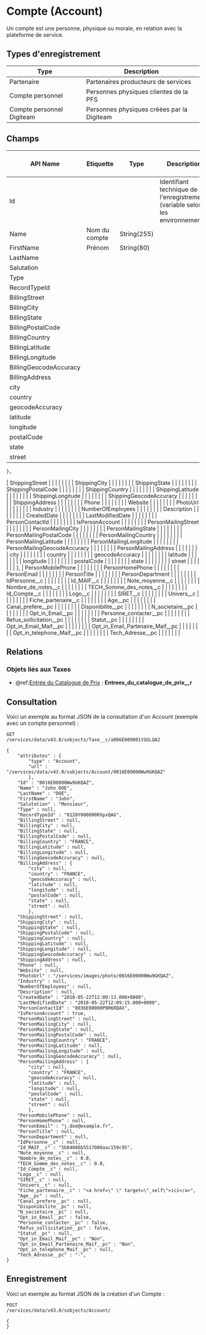 # Compte (Account)

Un compte est une personne, physique ou morale, en relation avec la plateforme de service.

## Types d'enregistrement

|Type| Description |
|--|--|
| Partenaire | Partenaires producteurs de services |
| Compte personnel | Personnes physiques clientes de la PFS |
| Compte personnel Digiteam | Personnes physiques créées par la Digiteam |

## Champs

| API Name | Etiquette | Type | Description | Partenaire | Compte personnel | Compte personnel Digiteam
|--|--|--|--|--|--|--
| Id |  |  | Identifiant technique de l'enregistrement (variable selon les environnements) | 
| Name | Nom du compte | String(255) | 
| FirstName | Prénom | String(80) |  |
| LastName |  |  |  |  |  |  |
| Salutation |  |  |  |  |  |  |
| Type |  |  |  |  |  |  |
| RecordTypeId |  |  |  |  |  |  |
| BillingStreet |  |  |  |  |  |  |
| BillingCity |  |  |  |  |  |  |
| BillingState |  |  |  |  |  |  |
| BillingPostalCode |  |  |  |  |  |  |
| BillingCountry |  |  |  |  |  |  |
| BillingLatitude |  |  |  |  |  |  |
| BillingLongitude |  |  |  |  |  |  |
| BillingGeocodeAccuracy |  |  |  |  |  |  |
| BillingAddress |  |  |  |  |  |  |
| city |  |  |  |  |  |  |
| country |  |  |  |  |  |  |
| geocodeAccuracy |  |  |  |  |  |  |
| latitude |  |  |  |  |  |  |
| longitude |  |  |  |  |  |  |
| postalCode |  |  |  |  |  |  |
| state |  |  |  |  |  |  |
| street |  |  |  |  |  |  |
	},
| ShippingStreet |  |  |  |  |  |  |
| ShippingCity |  |  |  |  |  |  |
| ShippingState |  |  |  |  |  |  |
| ShippingPostalCode |  |  |  |  |  |  |
| ShippingCountry |  |  |  |  |  |  |
| ShippingLatitude |  |  |  |  |  |  |
| ShippingLongitude |  |  |  |  |  |  |
| ShippingGeocodeAccuracy |  |  |  |  |  |  |
| ShippingAddress |  |  |  |  |  |  |
| Phone |  |  |  |  |  |  |
| Website |  |  |  |  |  |  |
| PhotoUrl |  |  |  |  |  |  |
| Industry |  |  |  |  |  |  |
| NumberOfEmployees |  |  |  |  |  |  |
| Description |  |  |  |  |  |  |
| CreatedDate |  |  |  |  |  |  |
| LastModifiedDate |  |  |  |  |  |  |
| PersonContactId |  |  |  |  |  |  |
| IsPersonAccount |  |  |  |  |  |  |
| PersonMailingStreet |  |  |  |  |  |  |
| PersonMailingCity |  |  |  |  |  |  |
| PersonMailingState |  |  |  |  |  |  |
| PersonMailingPostalCode |  |  |  |  |  |  |
| PersonMailingCountry |  |  |  |  |  |  |
| PersonMailingLatitude |  |  |  |  |  |  |
| PersonMailingLongitude |  |  |  |  |  |  |
| PersonMailingGeocodeAccuracy |  |  |  |  |  |  |
| PersonMailingAddress |  |  |  |  |  |  |
| city |  |  |  |  |  |  |
| country |  |  |  |  |  |  |
| geocodeAccuracy |  |  |  |  |  |  |
| latitude |  |  |  |  |  |  |
| longitude |  |  |  |  |  |  |
| postalCode |  |  |  |  |  |  |
| state |  |  |  |  |  |  |
| street |  |  |  |  |  |  |
	},
| PersonMobilePhone |  |  |  |  |  |  |
| PersonHomePhone |  |  |  |  |  |  |
| PersonEmail |  |  |  |  |  |  |
| PersonTitle |  |  |  |  |  |  |
| PersonDepartment |  |  |  |  |  |  |
| IdPersonne__c |  |  |  |  |  |  |
| Id_MAIF__c |  |  |  |  |  |  |
| Note_moyenne__c |  |  |  |  |  |  |
| Nombre_de_notes__c |  |  |  |  |  |  |
| TECH_Somme_des_notes__c |  |  |  |  |  |  |
| Id_Compte__c |  |  |  |  |  |  |
| Logo__c |  |  |  |  |  |  |
| SIRET__c |  |  |  |  |  |  |
| Univers__c |  |  |  |  |  |  |
| Fiche_partenaire__c |  |  |  |  |  |  |
| Age__pc |  |  |  |  |  |  |
| Canal_prefere__pc |  |  |  |  |  |  |
| Disponibilite__pc |  |  |  |  |  |  |
| N_societaire__pc |  |  |  |  |  |  |
| Opt_in_Email__pc |  |  |  |  |  |  |
| Personne_contacter__pc |  |  |  |  |  |  |
| Refus_sollicitation__pc |  |  |  |  |  |  |
| Statut__pc |  |  |  |  |  |  |
| Opt_in_Email_Maif__pc |  |  |  |  |  |  |
| Opt_in_Email_Partenaire_Maif__pc |  |  |  |  |  |  |
| Opt_in_telephone_Maif__pc |  |  |  |  |  |  |
| Tech_Adresse__pc |  |  |  |  |  |  |

## Relations

### Objets liés aux Taxes

 - @ref:[Entrée du Catalogue de Prix](PriceBookEntry.md) : **Entrees_du_catalogue_de_prix__r**

## Consultation
Voici un exemple au format JSON de la consultation d'un Account (exemple avec un compte personnel) :

    GET
    /services/data/v43.0/sobjects/Taxe__c/a086E000001tGGLQA2
    
    {
		"attributes" : {
		    "type" : "Account",
		    "url" : "/services/data/v43.0/sobjects/Account/0016E00000Ww9GKQAZ"
			},
		"Id" : "0016E00000Ww9GKQAZ",
		"Name" : "John DOE",
		"LastName" : "DOE",
		"FirstName" : "John",
		"Salutation" : "Monsieur",
		"Type" : null,
		"RecordTypeId" : "0120Y000000RXpxQAG",
		"BillingStreet" : null,
		"BillingCity" : null,
		"BillingState" : null,
		"BillingPostalCode" : null,
		"BillingCountry" : "FRANCE",
		"BillingLatitude" : null,
		"BillingLongitude" : null,
		"BillingGeocodeAccuracy" : null,
		"BillingAddress" : {
		    "city" : null,
		    "country" : "FRANCE",
		    "geocodeAccuracy" : null,
		    "latitude" : null,
		    "longitude" : null,
		    "postalCode" : null,
		    "state" : null,
		    "street" : null
			},
		"ShippingStreet" : null,
		"ShippingCity" : null,
		"ShippingState" : null,
		"ShippingPostalCode" : null,
		"ShippingCountry" : null,
		"ShippingLatitude" : null,
		"ShippingLongitude" : null,
		"ShippingGeocodeAccuracy" : null,
		"ShippingAddress" : null,
		"Phone" : null,
		"Website" : null,
		"PhotoUrl" : "/services/images/photo/0016E00000Ww9GKQAZ",
		"Industry" : null,
		"NumberOfEmployees" : null,
		"Description" : null,
		"CreatedDate" : "2018-05-22T12:09:13.000+0000",
		"LastModifiedDate" : "2018-05-22T12:09:15.000+0000",
		"PersonContactId" : "0036E00000PBR6RQAX",
		"IsPersonAccount" : true,
		"PersonMailingStreet" : null,
		"PersonMailingCity" : null,
		"PersonMailingState" : null,
		"PersonMailingPostalCode" : null,
		"PersonMailingCountry" : "FRANCE",
		"PersonMailingLatitude" : null,
		"PersonMailingLongitude" : null,
		"PersonMailingGeocodeAccuracy" : null,
		"PersonMailingAddress" : {
		    "city" : null,
		    "country" : "FRANCE",
		    "geocodeAccuracy" : null,
		    "latitude" : null,
		    "longitude" : null,
		    "postalCode" : null,
		    "state" : null,
		    "street" : null
			},
		"PersonMobilePhone" : null,
		"PersonHomePhone" : null,
		"PersonEmail" : "j.doe@example.fr",
		"PersonTitle" : null,
		"PersonDepartment" : null,
		"IdPersonne__c" : null,
		"Id_MAIF__c" : "5b04086b5517008aac159c95",
		"Note_moyenne__c" : null,
		"Nombre_de_notes__c" : 0.0,
		"TECH_Somme_des_notes__c" : 0.0,
		"Id_Compte__c" : null,
		"Logo__c" : null,
		"SIRET__c" : null,
		"Univers__c" : null,
		"Fiche_partenaire__c" : "<a href=\" \" target=\"_self\">ici</a>",
		"Age__pc" : null,
		"Canal_prefere__pc" : null,
		"Disponibilite__pc" : null,
		"N_societaire__pc" : null,
		"Opt_in_Email__pc" : false,
		"Personne_contacter__pc" : false,
		"Refus_sollicitation__pc" : false,
		"Statut__pc" : null,
		"Opt_in_Email_Maif__pc" : "Non",
		"Opt_in_Email_Partenaire_Maif__pc" : "Non",
		"Opt_in_telephone_Maif__pc" : null,
		"Tech_Adresse__pc" : "-",
	}

## Enregistrement

Voici un exemple au format JSON de la création d'un Compte :

	POST
	/services/data/v43.0/sobjects/Account/
	
	{
	}
<!--stackedit_data:
eyJoaXN0b3J5IjpbMTg1OTE3MDM4MCwtODQ1MTQxOTQ0LC00Nz
c1ODgwNTQsLTEyMzc0ODkyMjMsOTc2NTQ2MTk0LC0zODQzMjUw
MTIsLTIwMjMzMzI0NTEsMTY4NjE3MTI5MywtMTg5MzI4NjU4M1
19
-->